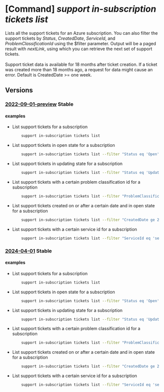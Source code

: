 # [Command] _support in-subscription tickets list_

Lists all the support tickets for an Azure subscription. You can also filter the support tickets by _Status_, _CreatedDate_, _ServiceId_, and _ProblemClassificationId_ using the $filter parameter. Output will be a paged result with _nextLink_, using which you can retrieve the next set of support tickets. <br/><br/>Support ticket data is available for 18 months after ticket creation. If a ticket was created more than 18 months ago, a request for data might cause an error. Default is CreatedDate >= one week.

## Versions

### [2022-09-01-preview](/Resources/mgmt-plane/L3N1YnNjcmlwdGlvbnMve30vcHJvdmlkZXJzL21pY3Jvc29mdC5zdXBwb3J0L3N1cHBvcnR0aWNrZXRz/2022-09-01-preview.xml) **Stable**

<!-- mgmt-plane /subscriptions/{}/providers/microsoft.support/supporttickets 2022-09-01-preview -->

#### examples

- List support tickets for a subscription
    ```bash
        support in-subscription tickets list
    ```

- List support tickets in open state for a subscription
    ```bash
        support in-subscription tickets list --filter "Status eq 'Open'"
    ```

- List support tickets in updating state for a subscription
    ```bash
        support in-subscription tickets list --filter "Status eq 'Updating'"
    ```

- List support tickets with a certain problem classification id for a subscription
    ```bash
        support in-subscription tickets list --filter "ProblemClassificationId eq 'problem_classification_guid'"
    ```

- List support tickets created on or after a certain date and in open state for a subscription
    ```bash
        support in-subscription tickets list --filter "CreatedDate ge 2024-01-01T22:08:51Z and Status eq 'Open'"
    ```

- List support tickets with a certain service id for a subscription
    ```bash
        support in-subscription tickets list --filter "ServiceId eq 'service_guid'"
    ```

### [2024-04-01](/Resources/mgmt-plane/L3N1YnNjcmlwdGlvbnMve30vcHJvdmlkZXJzL21pY3Jvc29mdC5zdXBwb3J0L3N1cHBvcnR0aWNrZXRz/2024-04-01.xml) **Stable**

<!-- mgmt-plane /subscriptions/{}/providers/microsoft.support/supporttickets 2024-04-01 -->

#### examples

- List support tickets for a subscription
    ```bash
        support in-subscription tickets list
    ```

- List support tickets in open state for a subscription
    ```bash
        support in-subscription tickets list --filter "Status eq 'Open'"
    ```

- List support tickets in updating state for a subscription
    ```bash
        support in-subscription tickets list --filter "Status eq 'Updating'"
    ```

- List support tickets with a certain problem classification id for a subscription
    ```bash
        support in-subscription tickets list --filter "ProblemClassificationId eq 'problem_classification_guid'"
    ```

- List support tickets created on or after a certain date and in open state for a subscription
    ```bash
        support in-subscription tickets list --filter "CreatedDate ge 2024-01-01T22:08:51Z and Status eq 'Open'"
    ```

- List support tickets with a certain service id for a subscription
    ```bash
        support in-subscription tickets list --filter "ServiceId eq 'service_guid'"
    ```
